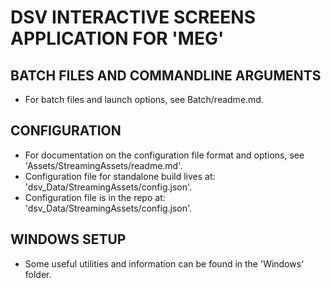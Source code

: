 # DSV INTERACTIVE SCREENS APPLICATION FOR 'MEG'

## BATCH FILES AND COMMANDLINE ARGUMENTS
- For batch files and launch options, see Batch/readme.md.

## CONFIGURATION
- For documentation on the configuration file format and options, see 'Assets/StreamingAssets/readme.md'.
- Configuration file for standalone build lives at: 'dsv_Data/StreamingAssets/config.json'.
- Configuration file is in the repo at: 'dsv_Data/StreamingAssets/config.json'.

## WINDOWS SETUP
- Some useful utilities and information can be found in the 'Windows' folder.